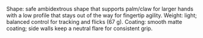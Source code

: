 Shape: safe ambidextrous shape that supports palm/claw for larger hands with a low profile that stays out of the way for fingertip agility.
Weight: light; balanced control for tracking and flicks (67 g).
Coating: smooth matte coating; side walls keep a neutral flare for consistent grip.

